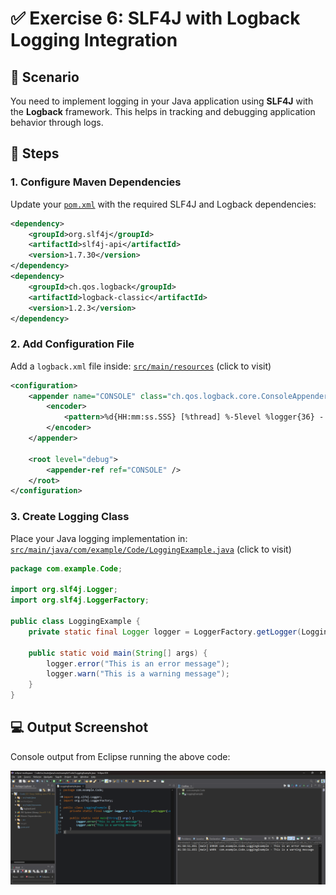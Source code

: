 # ✅ Exercise 6: SLF4J with Logback Logging Integration

## 📘 Scenario

You need to implement logging in your Java application using **SLF4J** with the **Logback** framework. This helps in tracking and debugging application behavior through logs.

## 🧩 Steps

### 1. Configure Maven Dependencies

Update your [`pom.xml`](./pom.xml) with the required SLF4J and Logback dependencies:

```xml
<dependency>
    <groupId>org.slf4j</groupId>
    <artifactId>slf4j-api</artifactId>
    <version>1.7.30</version>
</dependency>
<dependency>
    <groupId>ch.qos.logback</groupId>
    <artifactId>logback-classic</artifactId>
    <version>1.2.3</version>
</dependency>
```

### 2. Add Configuration File

Add a `logback.xml` file inside:
[`src/main/resources`](./src/main/resources/logback.xml) (click to visit)

```xml
<configuration>
    <appender name="CONSOLE" class="ch.qos.logback.core.ConsoleAppender">
        <encoder>
            <pattern>%d{HH:mm:ss.SSS} [%thread] %-5level %logger{36} - %msg%n</pattern>
        </encoder>
    </appender>

    <root level="debug">
        <appender-ref ref="CONSOLE" />
    </root>
</configuration>
```


### 3. Create Logging Class

Place your Java logging implementation in:
[`src/main/java/com/example/Code/LoggingExample.java`](./src/main/java/com/example/Code/LoggingExample.java) (click to visit)

```java
package com.example.Code;

import org.slf4j.Logger;
import org.slf4j.LoggerFactory;

public class LoggingExample {
    private static final Logger logger = LoggerFactory.getLogger(LoggingExample.class);

    public static void main(String[] args) {
        logger.error("This is an error message");
        logger.warn("This is a warning message");
    }
}
```

## 💻 Output Screenshot

Console output from Eclipse running the above code:

![Logging Output](./Output/Output.png)